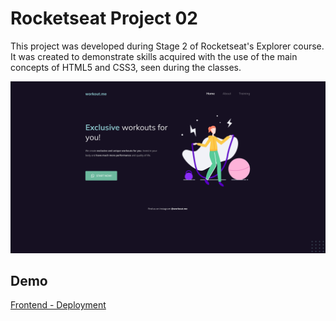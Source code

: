 # Rocketseat Project 02

This project was developed during Stage 2 of Rocketseat's Explorer course. It was created to demonstrate skills acquired with the use of the main concepts of HTML5 and CSS3, seen during the classes.

![project-01](./docs/project-02.png)

## Demo

[Frontend - Deployment](https://emidiovaleretto.github.io/rocketseat-project-02/)
